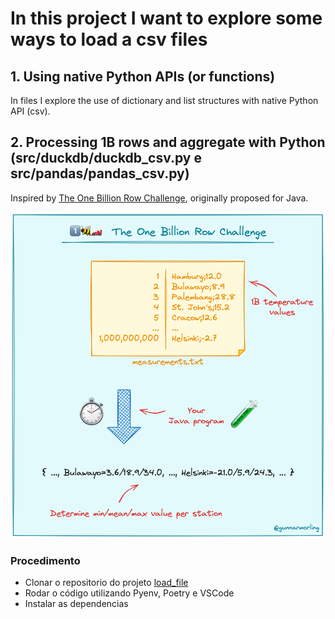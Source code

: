 # In this project I want to explore some ways to load a csv files

## 1. Using native Python APIs (or functions)
In files I explore the use of dictionary and list structures with native Python API (csv).

## 2. Processing 1B rows and aggregate with Python (src/duckdb/duckdb_csv.py e src/pandas/pandas_csv.py)
Inspired by [The One Billion Row Challenge](https://github.com/gunnarmorling/1brc), originally proposed for Java.

![imagem_01](./images/1brc.png)

### Procedimento
- Clonar o repositorio do projeto [load_file](https://github.com/Silmara-Basso/load_file.git)
- Rodar o código utilizando Pyenv, Poetry e VSCode
- Instalar as dependencias
